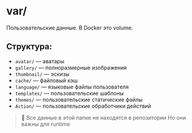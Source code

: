 # var/

Пользовательские данные. В Docker это volume.

## Структура:
- `avatar/` — аватары
- `gallery/` — полноразмерные изображения
- `thumbnail/` — эскизы
- `cache/` — файловый кэш
- `language/` — языковые файлы пользователя
- `templates/` — пользовательские шаблоны
- `themes/` — пользовательские статические файлы
- `Action/` — пользовательские обработчики действий

> 🧾 Все данные в этой папке не находятся в репозитории
> Но они важны для runtime
